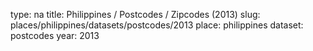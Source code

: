 type: na
title: Philippines / Postcodes / Zipcodes (2013)
slug: places/philippines/datasets/postcodes/2013
place: philippines
dataset: postcodes
year: 2013
